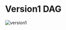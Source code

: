 # Version1 DAG

![version1](https://user-images.githubusercontent.com/57920951/147928832-ef756cc3-3609-4751-b634-826627c0fe5a.png)

